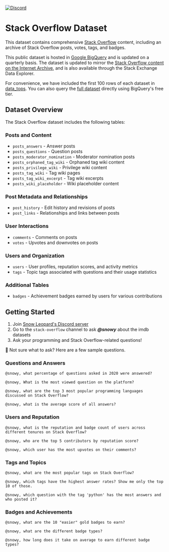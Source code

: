 [![Discord](https://img.shields.io/discord/1379929746875617413?logo=discord&logoColor=white)](https://discord.gg/WGAyr8NpEX)

# Stack Overflow Dataset

This dataset contains comprehensive [Stack Overflow](https://try.stackoverflow.co/) content, including an archive of Stack Overflow posts, votes, tags, and badges.

This public dataset is hosted in [Google BigQuery](https://cloud.google.com/bigquery) and is updated on a quarterly basis. The dataset is updated to mirror the [Stack Overflow content on the Internet Archive](https://archive.org/download/stackexchange), and is also available through the Stack Exchange Data Explorer.

For convenience, we have included the first 100 rows of each dataset in [data_tops](https://github.com/SnowLeopard-AI/discord_datasets/tree/main/stack-overflow/data_tops). You can also query the [full dataset](https://console.cloud.google.com/marketplace/product/stack-exchange/stack-overflow) directly using BigQuery's free tier. 

## Dataset Overview

The Stack Overflow dataset includes the following tables:

### Posts and Content
- `posts_answers` - Answer posts
- `posts_questions` - Question posts
- `posts_moderator_nomination` - Moderator nomination posts
- `posts_orphaned_tag_wiki` - Orphaned tag wiki content
- `posts_privilege_wiki` - Privilege wiki content
- `posts_tag_wiki` - Tag wiki pages
- `posts_tag_wiki_excerpt` - Tag wiki excerpts
- `posts_wiki_placeholder` - Wiki placeholder content


### Post Metadata and Relationships
- `post_history` - Edit history and revisions of posts
- `post_links` - Relationships and links between posts

### User Interactions
- `comments` - Comments on posts
- `votes` - Upvotes and downvotes on posts

### Users and Organization
- `users` - User profiles, reputation scores, and activity metrics
- `tags` - Topic tags associated with questions and their usage statistics

### Additional Tables
- `badges` - Achievement badges earned by users for various contributions

## Getting Started

1. Join [Snow Leopard's Discord server](https://discord.gg/WGAyr8NpEX)
2. Go to the `stack-overflow` channel to ask _**@snowy**_ about the imdb datasets
3. Ask your programming and Stack Overflow-related questions!

🤔 Not sure what to ask? Here are a few sample questions.

### Questions and Answers
```
@snowy, what percentage of questions asked in 2020 were answered?
```
```
@snowy, What is the most viewed question on the platform?
```
```
@snowy, what are the top 3 most popular programming languages discussed on Stack Overflow?
```
```
@snowy, what is the average score of all answers?
```

### Users and Reputation
```
@snowy, what is the reputation and badge count of users across different tenures on Stack Overflow?
```
```
@snowy, who are the top 5 contributors by reputation score?
```
```
@snowy, which user has the most upvotes on their comments?
```

### Tags and Topics
```
@snowy, what are the most popular tags on Stack Overflow?
```
```
@snowy, which tags have the highest answer rates? Show me only the top 10 of those. 
```
```
@snowy, which question with the tag 'python' has the most answers and who posted it?
```

### Badges and Achievements
```
@snowy, what are the 10 "easier" gold badges to earn?
```
```
@snowy, what are the different badge types?
```
```
@snowy, how long does it take on average to earn different badge types?
```
